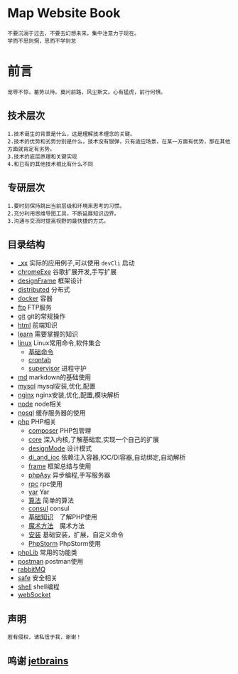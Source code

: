 # Map Website Book 
    不要沉溺于过去，不要去幻想未来，集中注意力于现在。 
    学而不思则惘，思而不学则怠

# 前言
    宠辱不惊，蓄势以待。莫问前路，风尘斯文。心有猛虎，前行何惧。
    
## 技术层次
    1.技术诞生的背景是什么，这是理解技术理念的关键。
    2.技术的优势和劣势分别是什么，技术没有银弹，只有适应场景，在某一方面有优势，那在其他方面就肯定有劣势。
    3.技术的底层原理和关键实现
    4.和已有的其他技术相比有什么不同

## 专研层次
    1.要时刻保持跳出当前层级和环境来思考的习惯。
    2.充分利用思维导图工具，不断延展知识边界。
    3.沟通与交流时提高视野的最快捷的方式。
    
## 目录结构
* [_xx]() 实际的应用例子,可以使用 `devCli` 启动
* [chromeExe](chromeExe) 谷歌扩展开发,手写扩展
* [designFrame](designFrame) 框架设计
* [distributed](distributed) 分布式
* [docker](docker) 容器
* [ftp](ftp) FTP服务
* [git](git) git的常规操作
* [html](html) 前端知识
* [learn](learn) 需要掌握的知识
* [linux](linux) Linux常用命令,软件集合
    * [基础命令](linux/commands.md)
    * [crontab](linux/crontab.md)
    * [supervisor](linux/supervisor.md) 进程守护
* [md](md) markdown的基础使用
* [mysql](mysql) mysql安装,优化,配置
* [nginx](nginx) nginx安装,优化,配置,模块解析
* [node](node) node相关
* [nosql](nosql) 缓存服务器的使用
* [php](php/README.md) PHP相关
    * [composer](php/composer.md) PHP包管理　
    * [core](php/core) 深入内核,了解基础宏,实现一个自己的扩展　
    * [designMode](php/designMode) 设计模式　
    * [di_and_ioc](php/di_and_ioc) 依赖注入容器,IOC/DI容器,自动绑定,自动解析　
    * [frame](php/frame/README.md) 框架总结与使用
    * [phpAsy](php/phpAsy) 异步编程,手写服务器
    * [rpc](php/rpc) rpc使用
    * [yar](php/yar) Yar
    * [算法](php/algorithm.php) 简单的算法
    * [consul](php/consul.php) consul
    * [基础知识](php/knowledge.php)　了解PHP使用
    * [魔术方法](php/magicFunc.php)　魔术方法
    * [安装](php/php_install.md) 基础安装，扩展，自定义命令
    * [PhpStorm](php/PhpStorm.md) PhpStorm使用
* [phpLib](phpLib) 常用的功能类    
* [postman](postman) postman使用    
* [rabbitMQ](rabbitMQ)   
* [safe](safe) 安全相关
* [shell](shell) shell编程
* [webSocket](webSocket)
       
    
## 声明
    若有侵权，请私信于我，谢谢！
    
## 鸣谢 [jetbrains]( https://www.jetbrains.com/?from=php-map)      